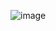 ![image](https://user-images.githubusercontent.com/35192352/151494262-486f6d64-6117-4f19-b2a1-6ef35cb93f1c.png)
